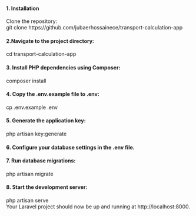 <h4>1. Installation</h4>
Clone the repository:</br>
git clone https://github.com/jubaerhossainece/transport-calculation-app

<h4>2.Navigate to the project directory:</h4>
cd transport-calculation-app
<h4>3. Install PHP dependencies using Composer:</h4>
composer install

<h4>4. Copy the .env.example file to .env:</h4>
cp .env.example .env

<h4>5. Generate the application key:</h4>
php artisan key:generate

<h4>6. Configure your database settings in the .env file.</h4>

<h4>7. Run database migrations:</h4>
php artisan migrate

<h4>8. Start the development server:</h4>
php artisan serve</br>
Your Laravel project should now be up and running at http://localhost:8000.


